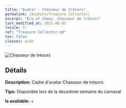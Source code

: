 ```yaml
---
title: "Avatar - Chasseur de trésors"
permalink: /Avatars/Treasure Collector/
excerpt: "Era of Chaos  Chasseur de trésors"
last_modified_at: 2021-06-03
locale: fr
ref: "Treasure Collector.md"
toc: false
classes: wide
---
```

 ![Chasseur de trésors](/images/a/avatarFrame_19.png)

## Détails

 **Description:** Cadre d'avatar Chasseur de trésors 

 **Tips:** Disponible lors de la deuxième semaine du carnaval 

 **Is available:**  + 

